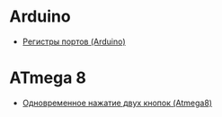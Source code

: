 # Arduino
* [Регистры портов (Arduino)](http://rcl-radio.ru/?p=80812)

# ATmega 8
* [Одновременное нажатие двух кнопок (Atmega8)](https://www.cyberforum.ru/microcontrollers/thread1281208.html)
